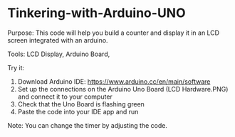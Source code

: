 # Tinkering-with-Arduino-UNO
Purpose: This code will help you build a counter and display it in an LCD screen integrated with an arduino. 

Tools: LCD Display, Arduino Board, 

Try it:
1) Download Arduino IDE: https://www.arduino.cc/en/main/software
2) Set up the connections on the Arduino Uno Board (LCD Hardware.PNG) and connect it to your computer
3) Check that the Uno Board is flashing green
4) Paste the code into your IDE app and run

Note: You can change the timer by adjusting the code. 
